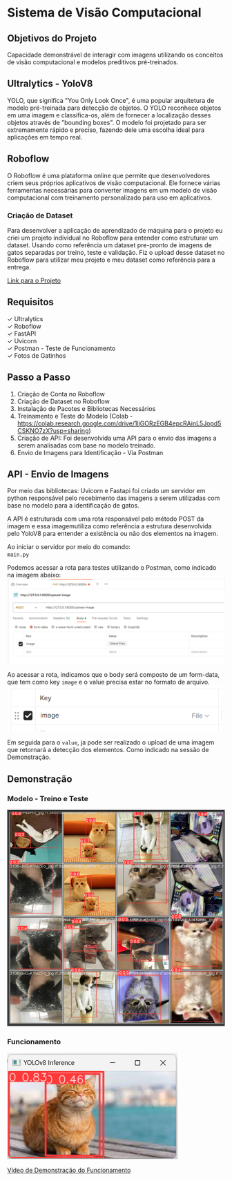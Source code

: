 # Sistema de Visão Computacional 

## Objetivos do Projeto 
Capacidade demonstrável de interagir com imagens utilizando os conceitos de visão computacional e modelos preditivos pré-treinados. 

## Ultralytics - YoloV8
YOLO, que significa "You Only Look Once", é uma popular arquitetura de modelo pré-treinada para detecção de objetos. O YOLO reconhece objetos em uma imagem e classifica-os, além de fornecer a localização desses objetos através de "bounding boxes". O modelo foi projetado para ser extremamente rápido e preciso, fazendo dele uma escolha ideal para aplicações em tempo real.

## Roboflow
O Roboflow é uma plataforma online que permite que desenvolvedores criem seus próprios aplicativos de visão computacional. Ele fornece várias ferramentas necessárias para converter imagens em um modelo de visão computacional com treinamento personalizado para uso em aplicativos.

### Criação de Dataset 
Para desenvolver a aplicação de aprendizado de máquina para o projeto eu criei um projeto individual no Roboflow para entender como estruturar um dataset. Usando como referência um dataset pre-pronto de imagens de gatos separadas por treino, teste e validação. Fiz o upload desse dataset no Roboflow para utilizar meu projeto e meu dataset como referência para a entrega. 

[Link para o Projeto](https://universe.roboflow.com/gabrielainteli/cats_find)

## Requisitos
✓ Ultralytics<br>
✓ Roboflow<br>
✓ FastAPI<br> 
✓ Uvicorn<br> 
✓ Postman - Teste de Funcionamento<br> 
✓ Fotos de Gatinhos<br>

## Passo a Passo 
1. Criação de Conta no Roboflow 
2. Criação de Dataset no Roboflow 
3. Instalação de Pacotes e Bibliotecas Necessários 
4. Treinamento e Teste do Modelo (Colab - https://colab.research.google.com/drive/1ljGORzEGB4epcRAinL5Jopd5CSKNO7zX?usp=sharing)
5. Criação de API: Foi desenvolvida uma API para o envio das imagens a serem analisadas com base no modelo treinado. 
6. Envio de Imagens para Identificação - Via Postman


## API - Envio de Imagens 
Por meio das bibliotecas: Uvicorn e Fastapi foi criado um servidor em python responsável pelo recebimento das imagens a serem utilizadas com base no modelo para a identificação de gatos. 

A API é estruturada com uma rota responsável pelo método POST da imagem e essa imagemutiliza como referência a estrutura desenvolvida pelo YoloV8 para entender a existência ou não dos elementos na imagem. 

Ao iniciar o servidor por meio do comando:<br>
`main.py`<br>

Podemos acessar a rota para testes utilizando o Postman, como indicado na imagem abaixo:<br>
![Acesso de Rota via Postman](./media/route_postman.png)

Ao acessar a rota, indicamos que o body será composto de um form-data, que tem como key `image` e o value precisa estar no formato de arquivo. 
![Formato do Arquivo](./media/format_key.png)

Em seguida para o `value`, ja pode ser realizado o upload de uma imagem que retornará a detecção dos elementos. Como indicado na sessão de Demonstração. 

## Demonstração 
### Modelo - Treino e Teste 
![Imagem de Treino do Modelo](./media/training_model.png)

### Funcionamento 
![Imagem de Funcionamento](./media/identification.png)<br>

[Vídeo de Demonstração do Funcionamento](https://youtu.be/O3qhWABqWgE)<br>



